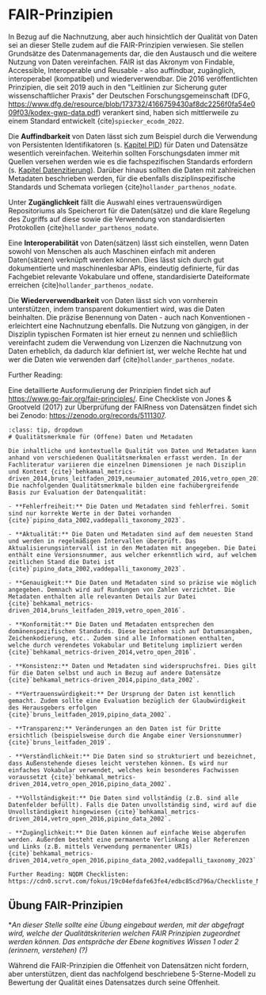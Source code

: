 # FAIR-Prinzipien

In Bezug auf die Nachnutzung, aber auch hinsichtlich der Qualität von Daten sei an dieser Stelle zudem auf die FAIR-Prinzipien verwiesen. Sie stellen Grundsätze des Datenmanagements dar, die den Austausch und die weitere Nutzung von Daten vereinfachen. FAIR ist das Akronym von Findable, Accessible, Interoperable und Reusable - also auffindbar, zugänglich, interoperabel (kompatibel) und wiederverwendbar. Die 2016 veröffentlichten Prinzipien, die seit 2019 auch in den "Leitlinien zur Sicherung guter wissenschaftlicher Praxis" der Deutschen Forschungsgemeinschaft (DFG, https://www.dfg.de/resource/blob/173732/4166759430af8dc2256f0fa54e009f03/kodex-gwp-data.pdf) verankert sind, haben sich mittlerweile zu einem Standard entwickelt {cite}`spiecker_ecodm_2022`.

Die **Auffindbarkeit** von Daten lässt sich zum Beispiel durch die Verwendung von Persistenten Identifikatoren (s. [Kapitel PID](PID)) für Daten und Datensätze wesentlich vereinfachen. Weiterhin sollten Forschungsdaten immer mit Quellen versehen werden wie es die fachspezifischen Standards erfordern (s. [Kapitel Datenzitierung](Einleitung_Datenzitierung)). Darüber hinaus sollten die Daten mit zahlreichen Metadaten beschrieben werden, für die ebenfalls disziplinspezifische Standards und Schemata vorliegen {cite}`hollander_parthenos_nodate`.

Unter **Zugänglichkeit** fällt die Auswahl eines vertrauenswürdigen Repositoriums als Speicherort für die Daten(sätze) und die klare Regelung des Zugriffs auf diese sowie die Verwendung von standardisierten Protokollen {cite}`hollander_parthenos_nodate`.

Eine **Interoperabilität** von Daten(sätzen) lässt sich einstellen, wenn Daten sowohl von Menschen als auch Maschinen einfach mit anderen Daten(sätzen) verknüpft werden können. Dies lässt sich durch gut dokumentierte und maschinenlesbar APIs, eindeutig definierte, für das Fachgebiet relevante Vokabulare und offene, standardisierte Dateiformate erreichen {cite}`hollander_parthenos_nodate`.

Die **Wiederverwendbarkeit** von Daten lässt sich von vornherein unterstützen, indem transparent dokumentiert wird, was die Daten beinhalten. Die präzise Benennung von Daten - auch nach Konventionen - erleichtert eine Nachnutzung ebenfalls. Die Nutzung von gängigen, in der Disziplin typischen Formaten ist hier erneut zu nennen und schließlich vereinfacht zudem die Verwendung von Lizenzen die Nachnutzung von Daten erheblich, da dadurch klar definiert ist, wer welche Rechte hat und wer die Daten wie verwenden darf {cite}`hollander_parthenos_nodate`.

Further Reading:

Eine detaillierte Ausformulierung der Prinzipien findet sich auf https://www.go-fair.org/fair-principles/. Eine Checkliste von Jones & Grootveld (2017) zur Überprüfung der FAIRness von Datensätzen findet sich bei Zenodo: https://zenodo.org/records/5111307.

```{admonition} Mehr zu Qualitätssicherung im Kontext von Open Data finden Sie hier: 
:class: tip, dropdown
# Qualitätsmerkmale für (Offene) Daten und Metadaten

Die inhaltliche und kontextuelle Qualität von Daten und Metadaten kann anhand von verschiedenen Qualitätsmerkmalen erfasst werden. In der Fachliteratur variieren die einzelnen Dimensionen je nach Disziplin und Kontext {cite}`behkamal_metrics-driven_2014,bruns_leitfaden_2019,neumaier_automated_2016,vetro_open_2016`. Die nachfolgenden Qualitätsmerkmale bilden eine fachübergreifende Basis zur Evaluation der Datenqualität:

- **Fehlerfreiheit:** Die Daten und Metadaten sind fehlerfrei. Somit sind nur korrekte Werte in der Datei vorhanden {cite}`pipino_data_2002,vaddepalli_taxonomy_2023`.

- **Aktualität:** Die Daten und Metadaten sind auf dem neuesten Stand und werden in regelmäßigen Intervallen überprüft. Das Aktualisierungsintervall ist in den Metadaten mit angegeben. Die Datei enthält eine Versionsnummer, aus welcher erkenntlich wird, auf welchem zeitlichen Stand die Datei ist {cite}`pipino_data_2002,vaddepalli_taxonomy_2023`.

- **Genauigkeit:** Die Daten und Metadaten sind so präzise wie möglich angegeben. Demnach wird auf Rundungen von Zahlen verzichtet. Die Metadaten enthalten alle relevanten Details zur Datei {cite}`behkamal_metrics-driven_2014,bruns_leitfaden_2019,vetro_open_2016`.

- **Konformität:** Die Daten und Metadaten entsprechen den domänenspezifischen Standards. Diese beziehen sich auf Datumsangaben, Zeichenkodierung, etc.. Zudem sind alle Informationen enthalten, welche durch verendetes Vokabular und Betitelung impliziert werden {cite}`behkamal_metrics-driven_2014,vetro_open_2016`.

- **Konsistenz:** Daten und Metadaten sind widerspruchsfrei. Dies gilt für die Daten selbst und auch in Bezug auf andere Datensätze {cite}`behkamal_metrics-driven_2014,pipino_data_2002`.

- **Vertrauenswürdigkeit:** Der Ursprung der Daten ist kenntlich gemacht. Zudem sollte eine Evaluation bezüglich der Glaubwürdigkeit des Herausgebers erfolgen {cite}`bruns_leitfaden_2019,pipino_data_2002`.

- **Transparenz:** Veränderungen an den Daten ist für Dritte ersichtlich (beispielsweise durch die Angabe einer Versionsnummer) {cite}`bruns_leitfaden_2019`.

- **Verständlichkeit:** Die Daten sind so strukturiert und bezeichnet, dass Außenstehende dieses leicht verstehen können. Es wird nur einfaches Vokabular verwendet, welches kein besonderes Fachwissen voraussetzt {cite}`behkamal_metrics-driven_2014,vetro_open_2016,pipino_data_2002`.

- **Vollständigkeit:** Die Daten sind vollständig (z.B. sind alle Datenfelder befüllt). Falls die Daten unvollständig sind, wird auf die Unvollständigkeit hingewiesen {cite}`behkamal_metrics-driven_2014,vetro_open_2016,pipino_data_2002`.

- **Zugänglichkeit:** Die Daten können auf einfache Weise abgerufen werden. Außerdem besteht eine permanente Verlinkung aller Referenzen und Links (z.B. mittels Verwendung permanenter URIs) {cite}`behkamal_metrics-driven_2014,vetro_open_2016,pipino_data_2002,vaddepalli_taxonomy_2023`.

Further Reading: NQDM Checklisten: https://cdn0.scrvt.com/fokus/19c04efdafe63fe4/edbc85cd796a/Checkliste_NQDM_CSV.pdf
```

## Übung FAIR-Prinzipien

**An dieser Stelle sollte eine Übung eingebaut werden, mit der abgefragt wird, welche der Qualitätskriterien welchen FAIR Prinzipien zugeordnet werden können. Das entspräche der Ebene kognitives Wissen 1 oder 2 (erinnern, verstehen) (?)*

Während die FAIR-Prinzipien die Offenheit von Datensätzen nicht fordern, aber unterstützen, dient das nachfolgend beschriebene 5-Sterne-Modell zu Bewertung der Qualität eines Datensatzes durch seine Offenheit.
